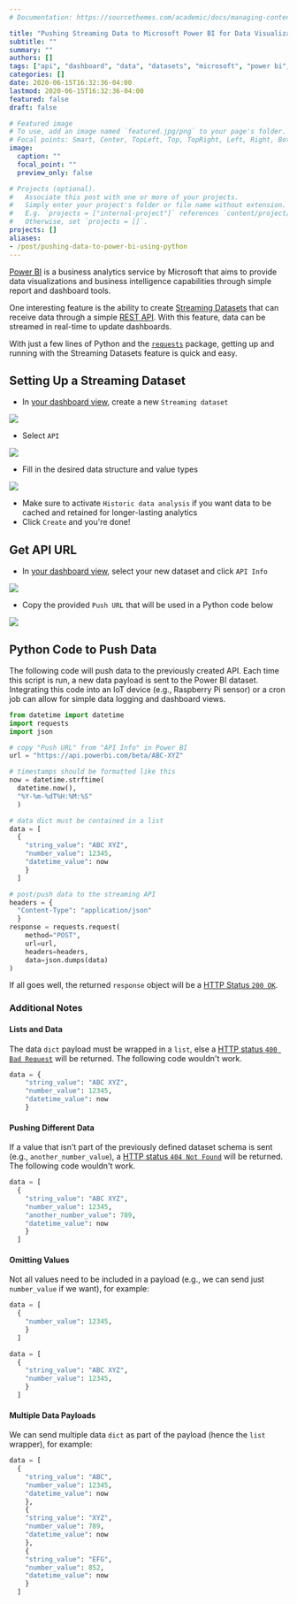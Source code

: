 ```yaml
---
# Documentation: https://sourcethemes.com/academic/docs/managing-content/

title: "Pushing Streaming Data to Microsoft Power BI for Data Visualization Using Python"
subtitle: ""
summary: ""
authors: []
tags: ["api", "dashboard", "data", "datasets", "microsoft", "power bi", "python"]
categories: []
date: 2020-06-15T16:32:36-04:00
lastmod: 2020-06-15T16:32:36-04:00
featured: false
draft: false

# Featured image
# To use, add an image named `featured.jpg/png` to your page's folder.
# Focal points: Smart, Center, TopLeft, Top, TopRight, Left, Right, BottomLeft, Bottom, BottomRight.
image:
  caption: ""
  focal_point: ""
  preview_only: false

# Projects (optional).
#   Associate this post with one or more of your projects.
#   Simply enter your project's folder or file name without extension.
#   E.g. `projects = ["internal-project"]` references `content/project/deep-learning/index.md`.
#   Otherwise, set `projects = []`.
projects: []
aliases:
- /post/pushing-data-to-power-bi-using-python
---
```


[Power BI](https://powerbi.microsoft.com/) is a business analytics service by Microsoft that aims to provide data visualizations and business intelligence capabilities through simple report and dashboard tools.

One interesting feature is the ability to create [Streaming Datasets](https://docs.microsoft.com/en-us/power-bi/connect-data/service-real-time-streaming) that can receive data through a simple [REST API](https://en.wikipedia.org/wiki/Representational_state_transfer).
With this feature, data can be streamed in real-time to update dashboards.

With just a few lines of Python and the [`requests`](https://requests.readthedocs.io/) package, getting up and running with the Streaming Datasets feature is quick and easy.

## Setting Up a Streaming Dataset

- In [your dashboard view](https://app.powerbi.com/groups/me/list/dashboards), create a new `Streaming dataset`

![](2020-06-15-16-41-44.png)

- Select `API`

![](2020-06-15-16-42-12.png)

- Fill in the desired data structure and value types

![](2020-06-15-16-43-14.png)

- Make sure to activate `Historic data analysis` if you want data to be cached and retained for longer-lasting analytics
- Click `Create` and you're done!

## Get API URL

- In [your dashboard view](https://app.powerbi.com/groups/me/list/dashboards), select your new dataset and click `API Info`

![](2020-06-15-16-47-07.png)

- Copy the provided `Push URL` that will be used in a Python code below

![](2020-06-15-16-48-34.png)

## Python Code to Push Data

The following code will push data to the previously created API.
Each time this script is run, a new data payload is sent to the Power BI dataset.
Integrating this code into an IoT device (e.g., Raspberry Pi sensor) or a cron job can allow for simple data logging and dashboard views.

```python
from datetime import datetime
import requests
import json

# copy "Push URL" from "API Info" in Power BI
url = "https://api.powerbi.com/beta/ABC-XYZ"

# timestamps should be formatted like this
now = datetime.strftime(
  datetime.now(),
  "%Y-%m-%dT%H:%M:%S"
  )

# data dict must be contained in a list
data = [
  {
    "string_value": "ABC XYZ",
    "number_value": 12345,
    "datetime_value": now
    }
  ]

# post/push data to the streaming API
headers = {
  "Content-Type": "application/json"
  }
response = requests.request(
    method="POST",
    url=url,
    headers=headers,
    data=json.dumps(data)
)
```

If all goes well, the returned `response` object will be a [HTTP Status `200 OK`](https://en.wikipedia.org/wiki/List_of_HTTP_status_codes#2xx_Success).

### Additional Notes

#### Lists and Data

The data `dict` payload must be wrapped in a `list`, else a [HTTP status `400 Bad Request`](https://en.wikipedia.org/wiki/List_of_HTTP_status_codes#4xx_Client_errors) will be returned.
The following code wouldn't work.

```python
data = {
    "string_value": "ABC XYZ",
    "number_value": 12345,
    "datetime_value": now
    }
```

#### Pushing Different Data

If a value that isn't part of the previously defined dataset schema is sent (e.g., `another_number_value`), a [HTTP status `404 Not Found`](https://en.wikipedia.org/wiki/List_of_HTTP_status_codes#4xx_Client_errors) will be returned.
The following code wouldn't work.

```python
data = [
  {
    "string_value": "ABC XYZ",
    "number_value": 12345,
    "another_number_value": 789,
    "datetime_value": now
    }
  ]
```

#### Omitting Values

Not all values need to be included in a payload (e.g., we can send just `number_value` if we want), for example:

```python
data = [
  {
    "number_value": 12345,
    }
  ]
```

```python
data = [
  {
    "string_value": "ABC XYZ",
    "number_value": 12345,
    }
  ]
```

#### Multiple Data Payloads

We can send multiple data `dict` as part of the payload (hence the `list` wrapper), for example:

```python
data = [
  {
    "string_value": "ABC",
    "number_value": 12345,
    "datetime_value": now
    },
    {
    "string_value": "XYZ",
    "number_value": 789,
    "datetime_value": now
    },
    {
    "string_value": "EFG",
    "number_value": 852,
    "datetime_value": now
    }
  ]
```

